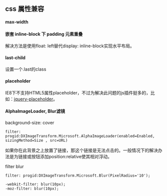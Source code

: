 ## css 属性兼容

#### max-width

#### 嵌套 inline-block 下 padding 元素重叠

解决方法是使用float: left替代display: inline-block实现水平布局。

#### last-child

设置一个.last的class

#### placeholder

IE8下不支持HTML5属性placeholder，不过为解决此问题的js插件挺多的，比如：[jquery-placeholder](https://github.com/mathiasbynens/jquery-placeholder)。

#### AlphaImageLoader, Blur滤镜

background-size: cover

```
filter: progid:DXImageTransform.Microsoft.AlphaImageLoader(enabled=Enabled, sizingMethod=Size , src=URL)
```

如果你在此背景之上放置了链接，那这个链接是无法点击的。一般情况下的解决办法是为链接或按钮添加position:relative使其相对浮动。

filter blur

```
filter: progid:DXImageTransform.Microsoft.Blur(PixelRadius='10');

-webkit-filter: blur(10px);
-moz-filter: blur(10px);
```